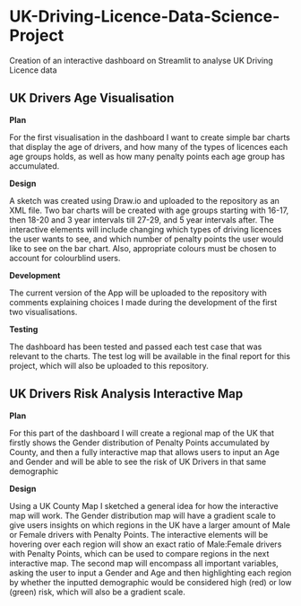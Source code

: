 # UK-Driving-Licence-Data-Science-Project
Creation of an interactive dashboard on Streamlit to analyse UK Driving Licence data

## UK Drivers Age Visualisation
**Plan**

For the first visualisation in the dashboard I want to create simple bar charts that display the age of drivers, and how many of the types of licences each age groups holds, as well as how many penalty points each age group has accumulated. 

**Design**

A sketch was created using Draw.io and uploaded to the repository as an XML file. Two bar charts will be created with age groups starting with 16-17, then 18-20 and 3 year intervals till 27-29, and 5 year intervals after. The interactive elements will include changing which types of driving licences the user wants to see, and which number of penalty points the user would like to see on the bar chart. Also, appropriate colours must be chosen to account for colourblind users.

**Development**

The current version of the App will be uploaded to the repository with comments explaining choices I made during the development of the first two visualisations.

**Testing**

The dashboard has been tested and passed each test case that was relevant to the charts. The test log will be available in the final report for this project, which will also be uploaded to this repository.

## UK Drivers Risk Analysis Interactive Map
**Plan**

For this part of the dashboard I will create a regional map of the UK that firstly shows the Gender distribution of Penalty Points accumulated by County, and then a fully interactive map that allows users to input an Age and Gender and will be able to see the risk of UK Drivers in that same demographic

**Design**

Using a UK County Map I sketched a general idea for how the interactive map will work. The Gender distribution map will have a gradient scale to give users insights on which regions in the UK have a larger amount of Male or Female drivers with Penalty Points. The interactive elements will be hovering over each region will show an exact ratio of Male:Female drivers with Penalty Points, which can be used to compare regions in the next interactive map. The second map will encompass all important variables, asking the user to input a Gender and Age and then highlighting each region by whether the inputted demographic would be considered high (red) or low (green) risk, which will also be a gradient scale.
